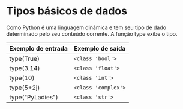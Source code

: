 # Tipos básicos de dados

Como Python é uma linguagem dinâmica e tem seu tipo de dado determinado pelo seu conteúdo corrente. A função type exibe o tipo.

|Exemplo de entrada |Exemplo de saída|
|------------------ |----------------|
|type(True)         | `<class 'bool'>`|
|type(3.14)         | `<class 'float'>`|
|type(10)           | `<class 'int'>`|
|type(5+2j)         | `<class 'complex'>`|
|type("PyLadies")   | `<class 'str'>`|
